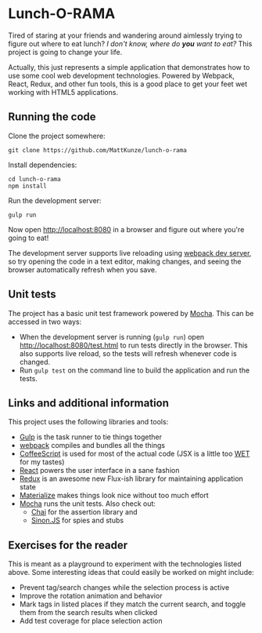 # Lunch-O-RAMA

Tired of staring at your friends and wandering around aimlessly trying to
figure out where to eat lunch? *I don't know, where do __you__ want to eat?*
This project is going to change your life.

Actually, this just represents a simple application that demonstrates how
to use some cool web development technologies. Powered by Webpack, React,
Redux, and other fun tools, this is a good place to get your feet wet working
with HTML5 applications.

## Running the code

Clone the project somewhere:

```
git clone https://github.com/MattKunze/lunch-o-rama
```

Install dependencies:

```
cd lunch-o-rama
npm install
```

Run the development server:

```
gulp run
```

Now open [http://localhost:8080](http://localhost:8080) in a browser and figure
out where you're going to eat!

The development server supports live reloading using [webpack dev server](http://webpack.github.io/docs/webpack-dev-server.html), so try opening
the code in a text editor, making changes, and seeing the browser automatically
refresh when you save.

## Unit tests

The project has a basic unit test framework powered by
[Mocha](http://mochajs.org). This can be accessed in two ways:

* When the development server is running (`gulp run`) open
  [http://localhost:8080/test.html](http://localhost:8080/test.html) to run tests 
  directly in the browser. This also supports live reload, so the tests will
  refresh whenever code is changed.
* Run `gulp test` on the command line to build the application and run the
  tests.

## Links and additional information

This project uses the following libraries and tools:

* [Gulp](http://gulpjs.com/) is the task runner to tie things together
* [webpack](http://webpack.github.io/) compiles and bundles all the things
* [CoffeeScript](http://coffeescript.org/) is used for most of the actual code
  (JSX is a little too [WET](https://en.wikipedia.org/wiki/Don%27t_repeat_yourself)
  for my tastes)
* [React](https://facebook.github.io/react/) powers the user interface in a sane
  fashion
* [Redux](https://github.com/gaearon/redux) is an awesome new Flux-ish library
  for maintaining application state
* [Materialize](http://materializecss.com/) makes things look nice without too
  much effort
* [Mocha](http://mochajs.org) runs the unit tests. Also check out:
  * [Chai](http://chaijs.com/) for the assertion library and
  * [Sinon.JS](http://sinonjs.org/) for spies and stubs

## Exercises for the reader

This is meant as a playground to experiment with the technologies listed above.
Some interesting ideas that could easily be worked on might include:

* Prevent tag/search changes while the selection process is active
* Improve the rotation animation and behavior
* Mark tags in listed places if they match the current search, and toggle them
  from the search results when clicked
* Add test coverage for place selection action
